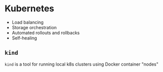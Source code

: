 # Kubernetes

- Load balancing
- Storage orchestration
- Automated rollouts and rollbacks
- Self-healing

## `kind`

`kind` is a tool for running local k8s clusters using Docker container "nodes"
